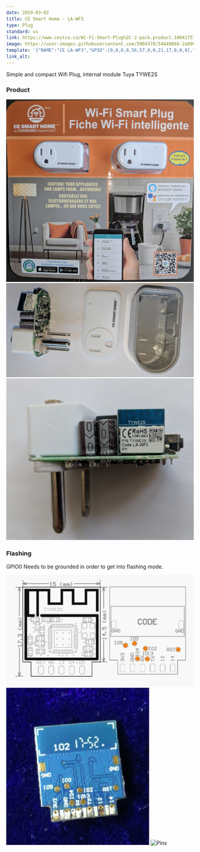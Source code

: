 ```yaml
---
date: 2019-03-02
title: CE Smart Home - LA-WF3
type: Plug
standard: us
link: https://www.costco.ca/Wi-Fi-Smart-Plug%2C-2-pack.product.100417575.html
image: https://user-images.githubusercontent.com/5904370/54649866-2a899200-4aac-11e9-93be-e1ae3d4c48be.png
template: '{"NAME":"CE LA-WF3","GPIO":[0,0,0,0,56,57,0,0,21,17,0,0,0],"FLAG":0,"BASE":18}' 
link_alt: 
---
```

Simple and compact Wifi Plug, internal module Tuya TYWE2S

### Product 

![Package](https://raw.githubusercontent.com/willngton/Smarth_Plug_LA_WF3/master/LA_WF3_01.png)
![Internal](https://raw.githubusercontent.com/willngton/Smarth_Plug_LA_WF3/master/LA_WF3_02.png)
![Internal](https://raw.githubusercontent.com/willngton/Smarth_Plug_LA_WF3/master/LA_WF3_03.png)

### Flashing
GPIO0 Needs to be grounded in order to get into flashing mode.

![PCB Diagram](https://raw.githubusercontent.com/willngton/Smarth_Plug_LA_WF3/master/LA_WF3_08.png)
![PCB](https://raw.githubusercontent.com/willngton/Smarth_Plug_LA_WF3/master/LA_WF3_05.png)
![Pins](https://raw.githubusercontent.com/willngton/Smarth_Plug_LA_WF3/master/LA_WF3_04.png)
